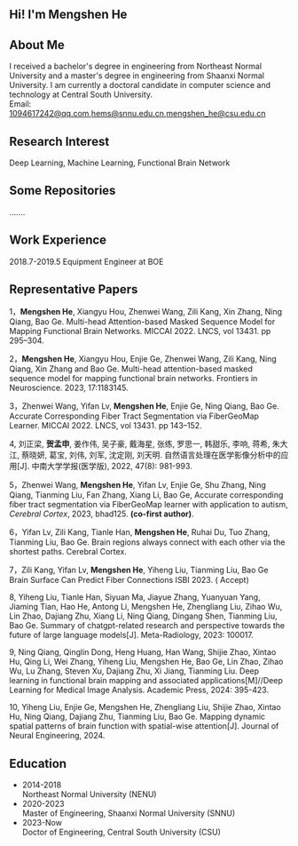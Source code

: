 ## Hi! I'm Mengshen He

## About Me

I received a bachelor's degree in engineering from Northeast Normal University and a master's degree in engineering from Shaanxi Normal University. I am currently a doctoral candidate in computer science and technology at Central South University.<br>
Email: 1094617242@qq.com,hems@snnu.edu.cn,mengshen_he@csu.edu.cn <br>

## Research Interest

Deep Learning, Machine Learning, Functional Brain Network

## Some Repositories 

.......

## Work Experience

2018.7-2019.5 Equipment Engineer at BOE

## Representative Papers 

1，**Mengshen He**, Xiangyu Hou, Zhenwei Wang, Zili Kang, Xin Zhang, Ning Qiang, Bao Ge.  Multi-head Attention-based Masked Sequence Model for Mapping Functional Brain Networks.   MICCAI 2022. LNCS, vol 13431. pp 295–304.

2，**Mengshen He**, Xiangyu Hou, Enjie Ge, Zhenwei Wang, Zili Kang, Ning Qiang, Xin Zhang and Bao Ge.  Multi-head attention-based masked sequence model for mapping functional brain networks. Frontiers in Neuroscience. 2023,  17:1183145. 

3，Zhenwei Wang, Yifan Lv, **Mengshen He**, Enjie Ge, Ning Qiang, Bao Ge.  Accurate Corresponding Fiber Tract Segmentation via FiberGeoMap Learner.   MICCAI 2022. LNCS, vol 13431. pp 143–152. 

4,   刘正梁, **贺孟申**, 姜作伟, 吴子豪, 戴海星, 张练, 罗思一, 韩甜乐, 李响, 蒋希, 朱大江, 蔡晓妍, 葛宝, 刘伟, 刘军, 沈定刚, 刘天明. 自然语言处理在医学影像分析中的应用[J]. 中南大学学报(医学版), 2022, 47(8): 981-993. 

5，Zhenwei Wang, **Mengshen He**, Yifan Lv, Enjie Ge, Shu Zhang, Ning Qiang, Tianming Liu, Fan Zhang, Xiang Li, Bao Ge, Accurate corresponding fiber tract segmentation via FiberGeoMap learner with application to autism, *Cerebral Cortex*, 2023, bhad125. **(co-first author)**.

6，Yifan Lv, Zili Kang, Tianle Han, **Mengshen He**, Ruhai Du, Tuo Zhang, Tianming Liu, Bao Ge. Brain regions always connect with each other via the shortest paths. Cerebral Cortex. 

7，Zili Kang, Yifan Lv, **Mengshen He**, Yiheng Liu, Tianming Liu, Bao Ge Brain Surface Can Predict Fiber Connections ISBI 2023. ( Accept)

8, Yiheng Liu, Tianle Han, Siyuan Ma, Jiayue Zhang, Yuanyuan Yang, Jiaming Tian, Hao He, Antong Li, Mengshen He, Zhengliang Liu, Zihao Wu, Lin Zhao, Dajiang Zhu, Xiang Li, Ning Qiang, Dingang Shen, Tianming Liu, Bao Ge. Summary of chatgpt-related research and perspective towards the future of large language models[J]. Meta-Radiology, 2023: 100017.

9, Ning Qiang, Qinglin Dong, Heng Huang, Han Wang, Shijie Zhao, Xintao Hu, Qing Li, Wei Zhang, Yiheng Liu, Mengshen He, Bao Ge, Lin Zhao, Zihao Wu, Lu Zhang, Steven Xu, Dajiang Zhu, Xi Jiang, Tianming Liu. Deep learning in functional brain mapping and associated applications[M]//Deep Learning for Medical Image Analysis. Academic Press, 2024: 395-423.

10, Yiheng Liu, Enjie Ge, Mengshen He, Zhengliang Liu, Shijie Zhao, Xintao Hu, Ning Qiang, Dajiang Zhu, Tianming Liu, Bao Ge. Mapping dynamic spatial patterns of brain function with spatial-wise attention[J]. Journal of Neural Engineering, 2024.

## Education

- 2014-2018 <br>
  Northeast Normal University (NENU)<br>
- 2020-2023 <br>
  Master of Engineering, Shaanxi Normal University (SNNU)
- 2023-Now <br>
  Doctor of Engineering, Central South University (CSU)
